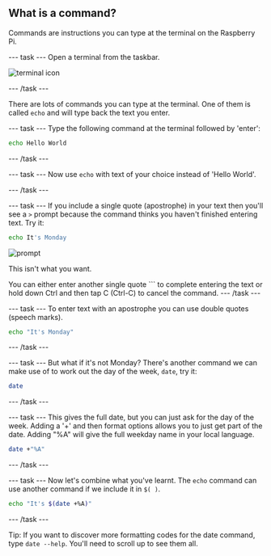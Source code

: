 ## What is a command?

Commands are instructions you can type at the terminal on the Raspberry Pi. 

--- task ---
Open a terminal from the taskbar. 

![terminal icon](images/command_terminal.png)

--- /task ---

There are lots of commands you can type at the terminal. One of them is called `echo` and will type back the text you enter. 

--- task ---
Type the following command at the terminal followed by 'enter':

```bash
echo Hello World
```
--- /task ---

--- task ---
Now use `echo` with text of your choice instead of 'Hello World'. 

--- /task ---

--- task ---
If you include a single quote (apostrophe) in your text then you'll see a `>` prompt because the command thinks you haven't finished entering text. Try it:

```bash
echo It's Monday
```

![prompt](images/command_prompt.png)

This isn't what you want.

You can either enter another single quote ``` to complete entering the text or hold down Ctrl and then tap C (Ctrl-C) to cancel the command. 
--- /task ---

--- task ---
To enter text with an apostrophe you can use double quotes (speech marks).

```bash
echo "It's Monday"
```

--- /task ---

--- task ---
But what if it's not Monday? There's another command we can make use of to work out the day of the week, `date`, try it: 

```bash
date
```
--- /task ---

--- task ---
This gives the full date, but you can just ask for the day of the week. Adding a '+' and then format options allows you to just get part of the date. Adding "%A" will give the full weekday name in your local language. 

```bash
date +"%A"
```
--- /task ---

--- task ---
Now let's combine what you've learnt. The `echo` command can use another command if we include it in `$( )`. 

```bash
echo "It's $(date +%A)"
```
--- /task ---

Tip: If you want to discover more formatting codes for the date command, type `date --help`. You'll need to scroll up to see them all.

